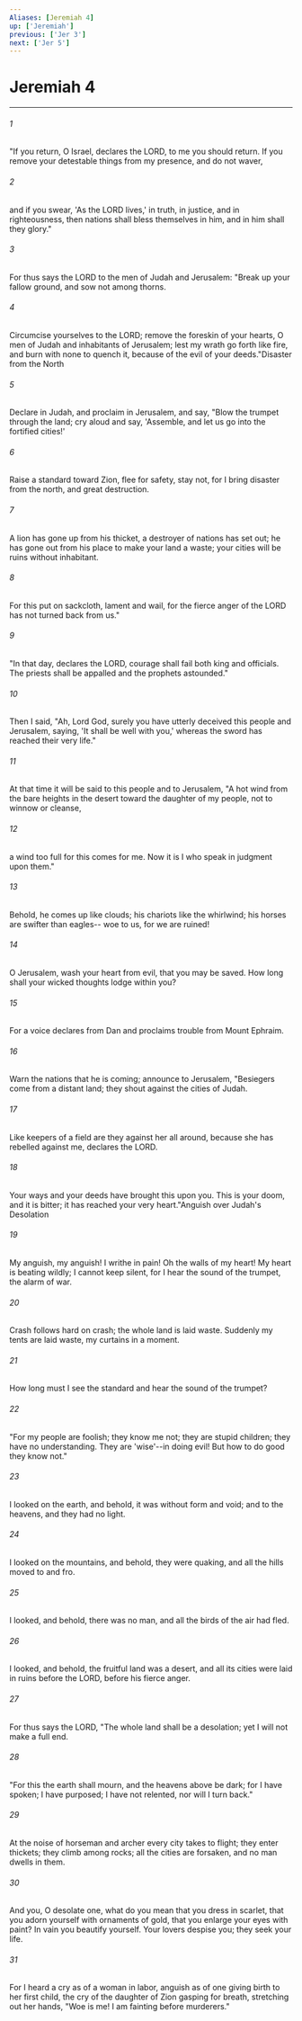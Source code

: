 ```yaml
---
Aliases: [Jeremiah 4]
up: ['Jeremiah']
previous: ['Jer 3']
next: ['Jer 5']
---
```

# Jeremiah 4
***



###### 1 
"If you return, O Israel, declares the LORD, to me you should return. If you remove your detestable things from my presence, and do not waver, 

###### 2 
and if you swear, 'As the LORD lives,' in truth, in justice, and in righteousness, then nations shall bless themselves in him, and in him shall they glory." 

###### 3 
For thus says the LORD to the men of Judah and Jerusalem: "Break up your fallow ground, and sow not among thorns. 

###### 4 
Circumcise yourselves to the LORD; remove the foreskin of your hearts, O men of Judah and inhabitants of Jerusalem; lest my wrath go forth like fire, and burn with none to quench it, because of the evil of your deeds."Disaster from the North 

###### 5 
Declare in Judah, and proclaim in Jerusalem, and say, "Blow the trumpet through the land; cry aloud and say, 'Assemble, and let us go into the fortified cities!' 

###### 6 
Raise a standard toward Zion, flee for safety, stay not, for I bring disaster from the north, and great destruction. 

###### 7 
A lion has gone up from his thicket, a destroyer of nations has set out; he has gone out from his place to make your land a waste; your cities will be ruins without inhabitant. 

###### 8 
For this put on sackcloth, lament and wail, for the fierce anger of the LORD has not turned back from us." 

###### 9 
"In that day, declares the LORD, courage shall fail both king and officials. The priests shall be appalled and the prophets astounded." 

###### 10 
Then I said, "Ah, Lord God, surely you have utterly deceived this people and Jerusalem, saying, 'It shall be well with you,' whereas the sword has reached their very life." 

###### 11 
At that time it will be said to this people and to Jerusalem, "A hot wind from the bare heights in the desert toward the daughter of my people, not to winnow or cleanse, 

###### 12 
a wind too full for this comes for me. Now it is I who speak in judgment upon them." 

###### 13 
Behold, he comes up like clouds; his chariots like the whirlwind; his horses are swifter than eagles-- woe to us, for we are ruined! 

###### 14 
O Jerusalem, wash your heart from evil, that you may be saved. How long shall your wicked thoughts lodge within you? 

###### 15 
For a voice declares from Dan and proclaims trouble from Mount Ephraim. 

###### 16 
Warn the nations that he is coming; announce to Jerusalem, "Besiegers come from a distant land; they shout against the cities of Judah. 

###### 17 
Like keepers of a field are they against her all around, because she has rebelled against me, declares the LORD. 

###### 18 
Your ways and your deeds have brought this upon you. This is your doom, and it is bitter; it has reached your very heart."Anguish over Judah's Desolation 

###### 19 
My anguish, my anguish! I writhe in pain! Oh the walls of my heart! My heart is beating wildly; I cannot keep silent, for I hear the sound of the trumpet, the alarm of war. 

###### 20 
Crash follows hard on crash; the whole land is laid waste. Suddenly my tents are laid waste, my curtains in a moment. 

###### 21 
How long must I see the standard and hear the sound of the trumpet? 

###### 22 
"For my people are foolish; they know me not; they are stupid children; they have no understanding. They are 'wise'--in doing evil! But how to do good they know not." 

###### 23 
I looked on the earth, and behold, it was without form and void; and to the heavens, and they had no light. 

###### 24 
I looked on the mountains, and behold, they were quaking, and all the hills moved to and fro. 

###### 25 
I looked, and behold, there was no man, and all the birds of the air had fled. 

###### 26 
I looked, and behold, the fruitful land was a desert, and all its cities were laid in ruins before the LORD, before his fierce anger. 

###### 27 
For thus says the LORD, "The whole land shall be a desolation; yet I will not make a full end. 

###### 28 
"For this the earth shall mourn, and the heavens above be dark; for I have spoken; I have purposed; I have not relented, nor will I turn back." 

###### 29 
At the noise of horseman and archer every city takes to flight; they enter thickets; they climb among rocks; all the cities are forsaken, and no man dwells in them. 

###### 30 
And you, O desolate one, what do you mean that you dress in scarlet, that you adorn yourself with ornaments of gold, that you enlarge your eyes with paint? In vain you beautify yourself. Your lovers despise you; they seek your life. 

###### 31 
For I heard a cry as of a woman in labor, anguish as of one giving birth to her first child, the cry of the daughter of Zion gasping for breath, stretching out her hands, "Woe is me! I am fainting before murderers."
